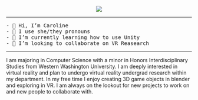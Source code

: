 
<p align="center">
  <a href="https://github.com/DenverCoder1/readme-typing-svg"><img src="https://readme-typing-svg.herokuapp.com?font=Time+New+Roman&color=cyan&size=25&center=true&vCenter=true&width=600&height=100&lines=Caroline+Kays..&hearts;++;Computer+Science+Student,;Active+Learner/Researcher,;Love+to+learn+new+things..<3"></a>
</p>

<hr>
<pre>
- 👋 Hi, I’m Caroline 
- 👀 I use she/they pronouns
- 🌱 I’m currently learning how to use Unity 
- 💞️ I’m looking to collaborate on VR Reasearch
</pre>
<hr>

<p1>
  
  I am majoring in Computer Science with a minor in Honors Interdisciplinary Studies from Western Washington University. I am deeply interested in virtual reality and plan to undergo virtual reality undergrad research within my department. In my free time I enjoy creating 3D game objects in blender and exploring in VR. I am always on the lookout for new projects to work on and new people to collaborate with.
</p1>


<!---
CarolineKYZ/CarolineKYZ is a ✨ special ✨ repository because its `README.md` (this file) appears on your GitHub profile.
You can click the Preview link to take a look at your changes.
--->
